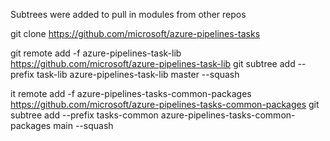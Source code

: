 Subtrees were added to pull in modules from other repos

git clone https://github.com/microsoft/azure-pipelines-tasks  

git remote add -f azure-pipelines-task-lib https://github.com/microsoft/azure-pipelines-task-lib
git subtree add --prefix task-lib azure-pipelines-task-lib master --squash

 it remote add -f azure-pipelines-tasks-common-packages https://github.com/microsoft/azure-pipelines-tasks-common-packages
git subtree add --prefix tasks-common azure-pipelines-tasks-common-packages main --squash